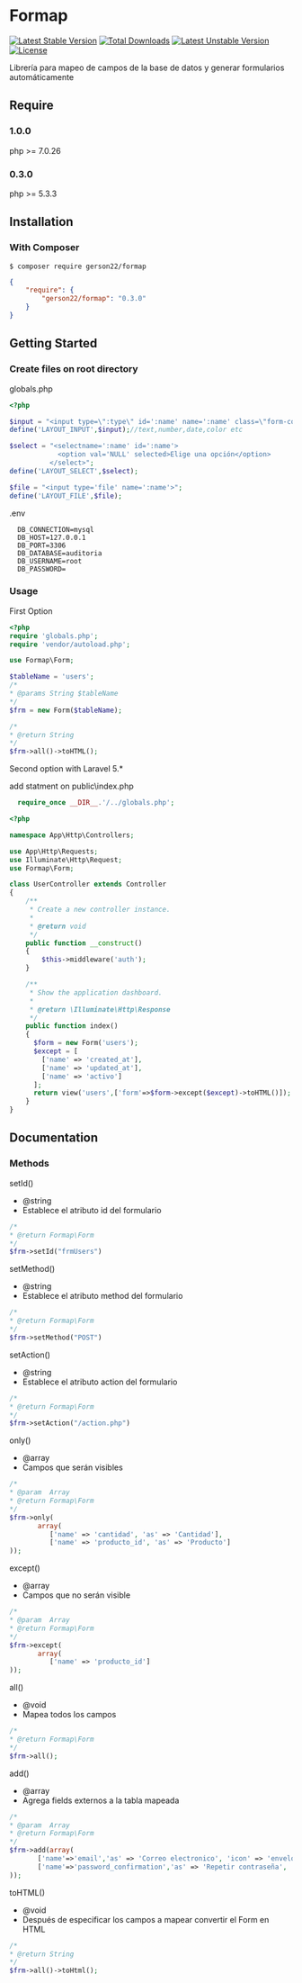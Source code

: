 # Formap

[![Latest Stable Version](https://poser.pugx.org/gerson22/formap/v/stable)](https://packagist.org/packages/gerson22/formap)
[![Total Downloads](https://poser.pugx.org/gerson22/formap/downloads)](https://packagist.org/packages/gerson22/formap)
[![Latest Unstable Version](https://poser.pugx.org/gerson22/formap/v/unstable)](https://packagist.org/packages/gerson22/formap)
[![License](https://poser.pugx.org/gerson22/formap/license)](https://packagist.org/packages/gerson22/formap)

Librería para mapeo de campos de la base de datos y generar formularios automáticamente

## Require
### 1.0.0
php >= 7.0.26
### 0.3.0
php >= 5.3.3

## Installation

### With Composer

```
$ composer require gerson22/formap
```

```json
{
    "require": {
        "gerson22/formap": "0.3.0"
    }
}
```


## Getting Started

### Create files on root directory
globals.php
```php
<?php

$input = "<input type=\":type\" id=':name' name=':name' class=\"form-control\" placeholder=\":alias\">";
define('LAYOUT_INPUT',$input);//text,number,date,color etc

$select = "<selectname=':name' id=':name'>
            <option val='NULL' selected>Elige una opción</option>
          </select>";
define('LAYOUT_SELECT',$select);

$file = "<input type='file' name=':name'>";
define('LAYOUT_FILE',$file);
```
.env
```
  DB_CONNECTION=mysql
  DB_HOST=127.0.0.1
  DB_PORT=3306
  DB_DATABASE=auditoria
  DB_USERNAME=root
  DB_PASSWORD=
```
### Usage
First Option
```php
<?php
require 'globals.php';
require 'vendor/autoload.php';

use Formap\Form;

$tableName = 'users';
/*
* @params String $tableName
*/
$frm = new Form($tableName);

/*
* @return String
*/
$frm->all()->toHTML();
```
Second option with Laravel 5.*

add statment on public\index.php 
```php
  require_once __DIR__.'/../globals.php';
```
```php
<?php

namespace App\Http\Controllers;

use App\Http\Requests;
use Illuminate\Http\Request;
use Formap\Form;

class UserController extends Controller
{
    /**
     * Create a new controller instance.
     *
     * @return void
     */
    public function __construct()
    {
        $this->middleware('auth');
    }

    /**
     * Show the application dashboard.
     *
     * @return \Illuminate\Http\Response
     */
    public function index()
    {
      $form = new Form('users');
      $except = [
        ['name' => 'created_at'],
        ['name' => 'updated_at'],
        ['name' => 'activo']
      ];
      return view('users',['form'=>$form->except($except)->toHTML()]);
    }
}

```

## Documentation

### Methods
setId()

* @string
* Establece el atributo id del formulario

```php
/*
* @return Formap\Form
*/
$frm->setId("frmUsers")
```

setMethod()

* @string
* Establece el atributo method del formulario

```php
/*
* @return Formap\Form
*/
$frm->setMethod("POST")
```

setAction()

* @string
* Establece el atributo action del formulario

```php
/*
* @return Formap\Form
*/
$frm->setAction("/action.php")
```

only()
* @array
* Campos que serán visibles

```php
/*
* @param  Array
* @return Formap\Form
*/
$frm->only(
       array(
          ['name' => 'cantidad', 'as' => 'Cantidad'],
          ['name' => 'producto_id', 'as' => 'Producto']
));
```

except()
* @array
* Campos que no serán visible

```php
/*
* @param  Array
* @return Formap\Form
*/
$frm->except(
       array(
          ['name' => 'producto_id']
));
```

all()
* @void
* Mapea todos los campos

```php
/*
* @return Formap\Form
*/
$frm->all();
```

add()
* @array
* Agrega fields externos a la tabla mapeada

```php
/*
* @param  Array
* @return Formap\Form
*/
$frm->add(array(
       ['name'=>'email','as' => 'Correo electronico', 'icon' => 'envelope'],
       ['name'=>'password_confirmation','as' => 'Repetir contraseña', 'type' => 'password' , 'icon' => 'lock']
));
```

toHTML()
* @void
* Después de especificar los campos a mapear convertir el Form en HTML

```php
/*
* @return String
*/
$frm->all()->toHtml();
```

